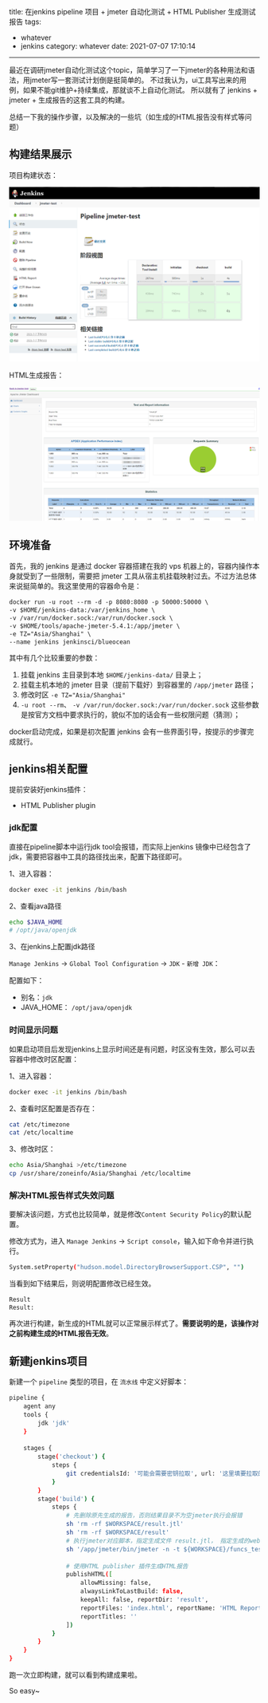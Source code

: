 title: 在jenkins pipeline 项目 + jmeter 自动化测试 + HTML Publisher 生成测试报告
tags:
  - whatever
  - jenkins
category: whatever
date: 2021-07-07 17:10:14
---

最近在调研jmeter自动化测试这个topic，简单学习了一下jmeter的各种用法和语法，用jmeter写一套测试计划倒是挺简单的。
不过我认为，ui工具写出来的用例，如果不能git维护+持续集成，那就谈不上自动化测试。
所以就有了 jenkins + jmeter + 生成报告的这套工具的构建。

总结一下我的操作步骤，以及解决的一些坑（如生成的HTML报告没有样式等问题）

## 构建结果展示

项目构建状态：

![project](/2021/jenkins-jmeter/project.png)

HTML生成报告：

![html](/2021/jenkins-jmeter/html.png)

<!-- more -->

## 环境准备

首先，我的 jenkins 是通过 docker 容器搭建在我的 vps 机器上的，容器内操作本身就受到了一些限制，需要把 jmeter 工具从宿主机挂载映射过去。不过方法总体来说挺简单的。我这里使用的容器命令是：

```
docker run -u root --rm -d -p 8080:8080 -p 50000:50000 \
-v $HOME/jenkins-data:/var/jenkins_home \
-v /var/run/docker.sock:/var/run/docker.sock \
-v $HOME/tools/apache-jmeter-5.4.1:/app/jmeter \
-e TZ="Asia/Shanghai" \
--name jenkins jenkinsci/blueocean

```

其中有几个比较重要的参数：

1. 挂载 jenkins 主目录到本地 `$HOME/jenkins-data/` 目录上；
2. 挂载主机本地的 jmeter 目录（提前下载好）到容器里的 `/app/jmeter` 路径；
3. 修改时区 `-e TZ="Asia/Shanghai"`
4. `-u root --rm`、 `-v /var/run/docker.sock:/var/run/docker.sock` 这些参数是按官方文档中要求执行的，貌似不加的话会有一些权限问题（猜测）；

docker启动完成，如果是初次配置 jenkins 会有一些界面引导，按提示的步骤完成就行。



## jenkins相关配置

提前安装好jenkins插件：
- HTML Publisher plugin

### jdk配置

直接在pipeline脚本中运行jdk tool会报错，而实际上jenkins 镜像中已经包含了jdk，需要把容器中工具的路径找出来，配置下路径即可。

1、进入容器：
```sh
docker exec -it jenkins /bin/bash
```

2、查看java路径
```sh
echo $JAVA_HOME
# /opt/java/openjdk
```

3、在jenkins上配置jdk路径

`Manage Jenkins` -> `Global Tool Configuration` -> `JDK` - `新增 JDK`：

配置如下：

- 别名：`jdk`
- JAVA_HOME： `/opt/java/openjdk`

### 时间显示问题
如果启动项目后发现jenkins上显示时间还是有问题，时区没有生效，那么可以去容器中修改时区配置：

1、进入容器：
```sh
docker exec -it jenkins /bin/bash
```

2、查看时区配置是否存在：
```sh
cat /etc/timezone
cat /etc/localtime
```

3、修改时区：
```sh
echo Asia/Shanghai >/etc/timezone
cp /usr/share/zoneinfo/Asia/Shanghai /etc/localtime
```

### 解决HTML报告样式失效问题

要解决该问题，方式也比较简单，就是修改`Content Security Policy`的默认配置。

修改方式为，进入 `Manage Jenkins` -> `Script console`，输入如下命令并进行执行。

```sh
System.setProperty("hudson.model.DirectoryBrowserSupport.CSP", "")
```

当看到如下结果后，则说明配置修改已经生效。
```
Result
Result:
```
再次进行构建，新生成的HTML就可以正常展示样式了。**需要说明的是，该操作对之前构建生成的HTML报告无效**。

## 新建jenkins项目

新建一个 `pipeline` 类型的项目，在 `流水线` 中定义好脚本：

```sh
pipeline {
    agent any
    tools {
        jdk 'jdk'
    }

    stages {
        stage('checkout') {
            steps {
                git credentialsId: '可能会需要密钥拉取', url: '这里填要拉取的git地址'
            }
        }
        stage('build') {
            steps {
                # 先删除原先生成的报告，否则结果目录不为空jmeter执行会报错
                sh 'rm -rf $WORKSPACE/result.jtl'
                sh 'rm -rf $WORKSPACE/result'
                # 执行jmeter对应脚本，指定生成文件 result.jtl， 指定生成的web结果到 result 目录
                sh '/app/jmeter/bin/jmeter -n -t ${WORKSPACE}/funcs_test.jmx -l $WORKSPACE/result.jtl -e -o $WORKSPACE/result'

                # 使用HTML publisher 插件生成HTML报告
                publishHTML([
                    allowMissing: false,
                    alwaysLinkToLastBuild: false,
                    keepAll: false, reportDir: 'result',
                    reportFiles: 'index.html', reportName: 'HTML Report',
                    reportTitles: ''
                ])
            }
        }
    }
}

```

跑一次立即构建，就可以看到构建成果啦。

So easy~